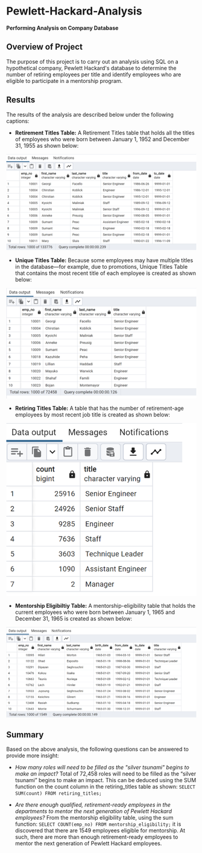 # Pewlett-Hackard-Analysis
**Performing Analysis on Company Database**

  ## Overview of Project
  The purpose of this project is to carry out an analysis using SQL on a hypothetical company, Pewlett Hackard's database to determine the number of retiring employees per title and identify employees who are eligible to participate in a mentorship program. 

  ## Results
  The results of the analysis are described below under the following captions:

  
   + **Retirement Titles Table:** A Retirement Titles table that holds all the titles of employees who were born between January 1, 1952 and December 31, 1955 as shown below:

   ![retirement_titles](https://github.com/nnamdiilokah/Pewlett-Hackard-Analysis/blob/main/retirement_titles.png)



   + **Unique Titles Table:** Because some employees may have multiple titles in the database—for example, due to promotions, Unique Titles Table that contains the most recent title of each employee is created as shown below:

   ![unique_titles_table](https://github.com/nnamdiilokah/Pewlett-Hackard-Analysis/blob/main/unique_titles_tables.png)



   + **Retiring Titles Table:** A table that has the number of retirement-age employees by most recent job title is created as shown below:

   ![retiring_titles](https://github.com/nnamdiilokah/Pewlett-Hackard-Analysis/blob/main/retiring_titles.png)



   + **Mentorship Eligibiltiy Table:** A mentorship-eligibility table that holds the current employees who were born between January 1, 1965 and December 31, 1965 is created as shown below:

   ![mentorship_eligibility](https://github.com/nnamdiilokah/Pewlett-Hackard-Analysis/blob/main/mentorship_eligibility.png)


   

   ## Summary
   Based on the above analysis, the following questions can be answered to provide more insight:

   + *How many roles will need to be filled as the "silver tsunami" begins to make an impact?*
   Total of 72,458 roles will need to be filled as the “silver tsunami” begins to make an impact. This can be deduced using the SUM function on the count column in the retiring_titles table as shown:
   `SELECT SUM(count) FROM retiring_titles;`
   
   + *Are there enough qualified, retirement-ready employees in the departments to mentor the next generation of Pewlett Hackard employees?*
   From the mentorship eligibility table, using the sum function: `SELECT COUNT(emp_no) FROM mentorship_eligibility;` it is discovered that there are 1549 employees eligible for mentorship. At such, there are more than enough retirement-ready employees to mentor the next generation of Pewlett Hackard employees.